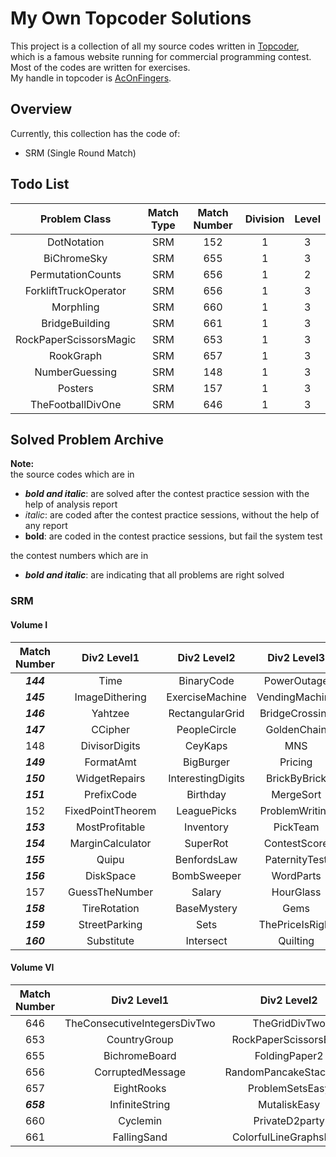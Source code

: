 # My Own Topcoder Solutions
This project is a collection of all my source codes written in [Topcoder](http://www.topcoder.com), which is a
famous
website running for commercial programming contest. Most of the codes are written for exercises.  
My handle in topcoder is [AcOnFingers](http://community.topcoder.com/tc?module=Mem$berProfile&cr=23086905).

## Overview

Currently, this collection has the code of:
* SRM (Single Round Match)

## Todo List
| Problem Class | Match Type | Match Number | Division | Level |
:---:|:---:|:---:|:---:|:---:|
DotNotation | SRM | 152 | 1 | 3 | 
BiChromeSky | SRM | 655 | 1 | 3 |
PermutationCounts | SRM | 656 | 1 | 2 |
ForkliftTruckOperator | SRM | 656 | 1 | 3 |
Morphling | SRM | 660 | 1 | 3 |
BridgeBuilding | SRM | 661 | 1 | 3 |
RockPaperScissorsMagic | SRM | 653 | 1 | 3 |
RookGraph | SRM | 657 | 1 | 3 |
NumberGuessing | SRM | 148 | 1 | 3 |
Posters | SRM | 157 | 1 | 3 |
TheFootballDivOne | SRM | 646 | 1 | 3 |

## Solved Problem Archive

**Note:**  
the source codes which are in
* **_bold and italic_**: are solved after the contest practice session with the help of analysis report
* _italic_: are coded after the contest practice sessions, without the help of any report 
* **bold**: are coded in the contest practice sessions, but fail the system test

the contest numbers which are in
* **_bold and italic_**: are indicating that all problems are right solved

### SRM

#### Volume I

| Match Number | Div2 Level1  | Div2 Level2 | Div2 Level3 | Div1 Level1 | Div1 Level2 | Div1 Level3 |
:---:|:---:|:---:|:---:|:---:|:---:|:---:|
**_144_** | Time | BinaryCode | PowerOutage | ~~(empty)~~ | Lottery | _PenLift_ | 
**_145_** | ImageDithering | ExerciseMachine | VendingMachine | Bonuses | ~~(empty)~~ | HillHike | 
**_146_** | Yahtzee | RectangularGrid | BridgeCrossing | ~~(empty)~~ | Masterbrain | Roundabout |
**_147_** | CCipher | PeopleCircle | GoldenChain |  ~~(empty)~~  | Dragons | Flags | 
148 | DivisorDigits | CeyKaps | MNS | Circlegame | ~~(empty)~~  | | 
**_149_** | FormatAmt | BigBurger | Pricing | ~~(empty)~~ | MessageMess | GForce | 
**_150_** | WidgetRepairs | InterestingDigits | BrickByBrick | ~~(empty)~~ | StripePainter | RoboCourier | 
**_151_** | PrefixCode | Birthday | MergeSort | Archimedes | ~~(empty)~~ | Gauss | 
152 | FixedPointTheorem | LeaguePicks | ProblemWriting | ~~(empty)~~ | QuiningTopCoder | | 
**_153_** | MostProfitable | Inventory | PickTeam | ~~(empty)~~ | Collision | GasStations | 
**_154_** | MarginCalculator | SuperRot | ContestScore | CheatCode | ~~(empty)~~ | PossibleOrders | 
**_155_** | Quipu | BenfordsLaw | PaternityTest | ~~(empty)~~ | QuipuReader | RedBlack |
**_156_** | DiskSpace | BombSweeper | WordParts | ~~(empty)~~ | SmartElevator | PathFinding |
157 | GuessTheNumber | Salary | HourGlass | ~~(empty)~~ | Table | |
**_158_** | TireRotation | BaseMystery | Gems | ~~(empty)~~ | StampPads | Jumper |
**_159_** | StreetParking | Sets | ThePriceIsRight | FryingHamburgers | ~~(empty)~~ | PointsOnAxis |
**_160_** | Substitute | Intersect | Quilting | Iditarod | ~~(empty)~~ | Permutation |


#### Volume VI

| Match Number | Div2 Level1  | Div2 Level2 | Div2 Level3 | Div1 Level1 | Div1 Level2 | Div1 Level3 |
:---:|:---:|:---:|:---:|:---:|:---:|:---:|
646 | TheConsecutiveIntegersDivTwo | TheGridDivTwo | TheFootballDivTwo | TheConsecutiveIntegersDivOne | TheGridDivOne | |
653 | CountryGroup | RockPaperScissorsEasy | SingingEasy | CountryGroupHard | **_Singing_** | |
655 | BichromeBoard | FoldingPaper2 | NineEasy | BichromePainting | Nine | |
656 | CorruptedMessage | RandomPancakeStackDiv2 | PermutationCountsDiv2 | RandomPancakeStack | | |
657 | EightRooks | ProblemSetsEasy | PolynomialRemainder | ProblemSets | **_PolynomialGCD_** | |
**_658_** | InfiniteString | MutaliskEasy | OddEvenTreeHard | OddEvenTree | Mutalisk | DancingForever |
660 | Cyclemin | PrivateD2party | Powerit | Coversta | Privateparty | |
661 | FallingSand | ColorfulLineGraphsDiv2 | BridgeBuildingDiv2 | MissingLCM | **_ColorfulLineGraphs_** | |
 

